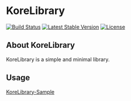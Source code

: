 # KoreLibrary

<p align="left">
<a href="https://travis-ci.org/KantoWatanabe/KoreLibrary"><img src="https://travis-ci.org/KantoWatanabe/KoreLibrary.svg?branch=master" alt="Build Status"></a>
<a href="https://packagist.org/packages/kantowatanabe/korelibrary"><img src="https://poser.pugx.org/kantowatanabe/korelibrary/v/stable.svg" alt="Latest Stable Version"></a>
<a href="https://packagist.org/packages/kantowatanabe/korelibrary"><img src="https://poser.pugx.org/kantowatanabe/korelibrary/license.svg" alt="License"></a>
</p>

## About KoreLibrary

KoreLibrary is a simple and minimal library.

## Usage

[KoreLibrary-Sample](https://github.com/KantoWatanabe/KoreLibrary-Sample)


